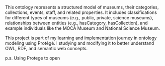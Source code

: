 This ontology represents a structured model of museums, their categories, collections, events, staff, and related properties. It includes classifications for different types of museums (e.g., public, private, science museums), relationships between entities (e.g., hasCategory, hasCollection), and example individuals like the MOCA Museum and National Science Museum.

This project is part of my learning and implementation journey in ontology modeling using Protégé. 
I studying and modifying it to better understand OWL, RDF, and semantic web concepts.


p.s. Using Protege to open
